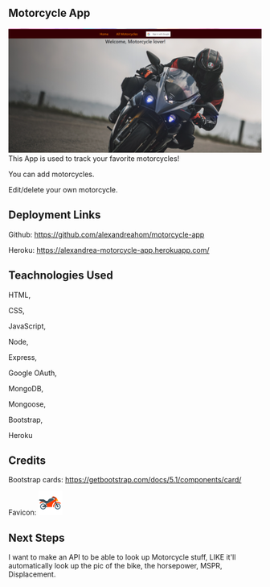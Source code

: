 ## Motorcycle App
![ALT](public/images/motoss.png)
This App is used to track your favorite motorcycles! 

You can add motorcycles.

Edit/delete your own motorcycle.
## Deployment Links

Github: https://github.com/alexandreahom/motorcycle-app

Heroku: https://alexandrea-motorcycle-app.herokuapp.com/

## Teachnologies Used

HTML,

CSS,

JavaScript,

Node,

Express,

Google OAuth,

MongoDB,

Mongoose,

Bootstrap,

Heroku


## Credits
Bootstrap cards: https://getbootstrap.com/docs/5.1/components/card/

Favicon: ![ALT](public/images/favicon/icons8-motorcycle-48.png)

## Next Steps
I want to make an API to be able to look up Motorcycle stuff, LIKE it'll automatically look up the pic of the bike, the horsepower, MSPR, Displacement.